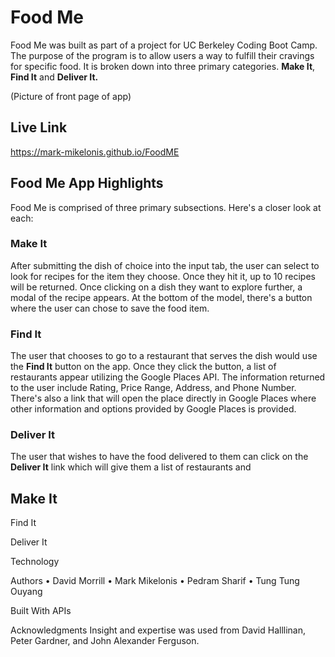 # Food Me

Food Me was built as part of a project for UC Berkeley Coding Boot Camp. The purpose of the program is to allow users a way to fulfill their cravings for specific food. It is broken down into three primary categories. **Make It**, **Find It** and **Deliver It.**

(Picture of front page of app)

## Live Link
https://mark-mikelonis.github.io/FoodME

## Food Me App Highlights

Food Me is comprised of three primary subsections. Here's a closer look at each:

### Make It

After submitting the dish of choice into the input tab, the user can select to look for recipes for the item they choose. Once they hit it, up to 10 recipes will be returned. Once clicking on a dish they want to explore further, a modal of the recipe appears. At the bottom of the model, there's a button where the user can chose to save the food item.

### Find It

The user that chooses to go to a restaurant that serves the dish would use the **Find It** button on the app. Once they click the button, a list of restaurants appear utilizing the Google Places API. The information returned to the user include Rating, Price Range, Address, and Phone Number. There's also a link that will open the place directly in Google Places where other information and options provided by Google Places is provided.

### Deliver It

The user that wishes to have the food delivered to them can click on the **Deliver It** link which will give them a list of restaurants and 









## Make It

Find It 

Deliver It

Technology



Authors
•	David Morrill 
•	Mark Mikelonis
•	Pedram Sharif
•	Tung Tung Ouyang 

Built With APIs

Acknowledgments
Insight and expertise was used from David Halllinan, Peter Gardner, and John Alexander Ferguson.

